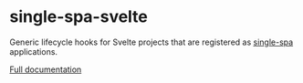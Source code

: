 # single-spa-svelte

Generic lifecycle hooks for Svelte projects that are registered as [single-spa](https://single-spa.js.org) applications.

[Full documentation](https://single-spa.js.org/docs/ecosystem-svelte.html)

